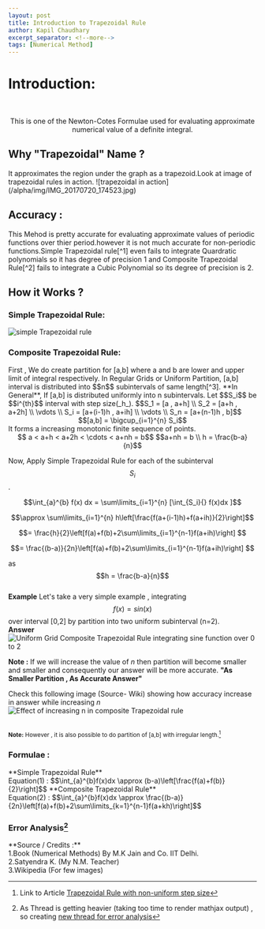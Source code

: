 ```yaml
---
layout: post
title: Introduction to Trapezoidal Rule
author: Kapil Chaudhary
excerpt_separator: <!--more-->
tags: [Numerical Method]
---
```

<div class="isa_info"><h1><i class="fa fa-arrow-right"></i>Introduction:</h1> <br /><p align="center">This is one of the Newton-Cotes Formulae used for evaluating approximate numerical value of a definite integral.</p></div>
<!--more--><div class="divider"></div>
<h2>Why "Trapezoidal" Name ?</h2>
It approximates the region under the graph as a trapezoid.Look at image of  trapezoidal rules in action.
![trapezoidal in action](/alpha/img/IMG_20170720_174523.jpg)
<div class="divider"></div>
<h2>Accuracy : </h2>
This Mehod is pretty accurate for evaluating approximate values of periodic functions over thier period.however it is not much accurate for non-periodic functions.Simple Trapezoidal rule[^1] even fails to integrate Quardratic polynomials so it has degree of precision 1 and  Composite Trapezoidal Rule[^2] fails to integrate a Cubic Polynomial so its degree of precision is 2.
<div class="divider"></div>
<h2> How it Works ? </h2>
<h3>Simple Trapezoidal Rule:</h3>

![simple Trapezoidal rule](/alpha/img/IMG_20170720_181014.jpg)

<h3> Composite Trapezoidal Rule:</h3>
First , We do create partition for [a,b] where a and b are lower and upper limit of integral respectively.
In Regular Grids or Uniform Partition, [a,b] interval is distributed into $$n$$ subintervals of same length[^3].
**In General**, If [a,b] is distributed uniformly into n subintervals. Let $$S_i$$ be $$i^{th}$$ interval with step size(_h_).
$$S_1 = [a , a+h] \\ S_2 = [a+h , a+2h] \\ \vdots \\ S_i = [a+(i-1)h , a+ih] \\ \vdots \\ S_n = [a+(n-1)h , b]$$ 
<center>
$$[a,b] = \bigcup_{i=1}^{n} S_i$$
</center>
It forms a increasing monotonic finite sequence of points.
<center>
$$ a < a+h < a+2h < \cdots < a+nh = b$$
$$a+nh = b \\ h = \frac{b-a}{n}$$</center>

Now, Apply Simple Trapezoidal Rule for each of the subinterval $$S_i$$.

$$\int_{a}^{b} f(x) dx = \sum\limits_{i=1}^{n} [\int_{S_i}{} f(x)dx ]$$

$$\approx \sum\limits_{i=1}^{n} h\left[\frac{f(a+(i-1)h)+f(a+ih)}{2}\right]$$

$$= \frac{h}{2}\left[f(a)+f(b)+2\sum\limits_{i=1}^{n-1}f(a+ih)\right] $$

$$= \frac{(b-a)}{2n}\left[f(a)+f(b)+2\sum\limits_{i=1}^{n-1}f(a+ih)\right] $$ 

as $$h = \frac{b-a}{n}$$<br />
**Example**
Let's take a very simple example , integrating $$f(x)= sin(x)$$ over interval [0,2] by partition into two uniform subinterval (n=2). <br />
**Answer**
![Uniform Grid Composite Trapezoidal Rule integrating sine function over 0 to 2](/alpha/img/IMG_20170720_180952.jpg)

<div class="isa_info">
<b>Note :</b> If we will increase the value of <i>n</i> then partition will  become smaller and smaller and consequently our answer will be more accurate.
<b>"As Smaller Partition , As Accurate Answer"</b></div>

Check this following image
(Source- Wiki) showing how accuracy increase in answer while increasing _n_
![Effect of increasing n in composite Trapezoidal rule](/alpha/img/trapezium2.gif)

<br /><small>**Note:**
However , it is also possible to do partition of [a,b] with irregular length.[^4]
</small><div class="divider"></div>
<h3>Formulae :</h3>
**Simple Trapezoidal Rule**
<br />Equation(1) :
$$\int_{a}^{b}f(x)dx \approx (b-a)\left[\frac{f(a)+f(b)}{2}\right]$$
**Composite Trapezoidal Rule**<br />
Equation(2) :
$$\int_{a}^{b}f(x)dx \approx \frac{(b-a)}{2n}\left[f(a)+f(b)+2\sum\limits_{k=1}^{n-1}f(a+kh)\right]$$ 

<div class="divider"></div>

### Error Analysis[^error]



<div class="divider"></div>
**Source / Credits :** <br />
1.Book (Numerical Methods) By M.K Jain and Co. IIT Delhi.<br />
2.Satyendra K. (My N.M. Teacher)<br />
3.Wikipedia (For few images)




[^1]: Simple Trapezoidal Rule is just a special case of composite Trapezoidal Rule with (n=1), i.e. in simple trapezoidal rule , we don't partition the interval [a,b] into further subintervals.
[^2]: Composite Trapezoidal Rule is much accurate than Simple Trapezoidal Rule.
[^3]: that same length is named as _Step Size_ , denoted by _h_ and is always a positive number.
[^4]: Link to Article [Trapezoidal Rule with non-uniform step size](/non-uniform-step-size-trapezoidal-rule)
[^error]: As Thread is getting heavier (taking too time to render mathjax output) , so creating [new thread for error analysis](/error-analysis-trapezoidal)


